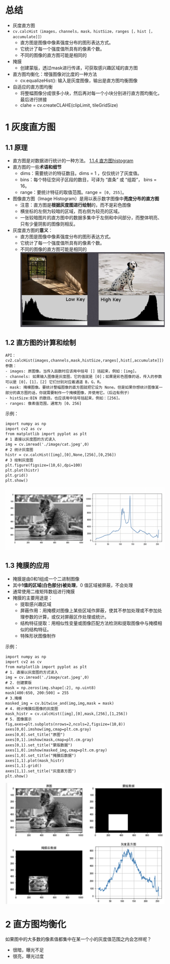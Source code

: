 # 总结
- 灰度直方图
- `cv.calcHist（images，channels，mask，histSize，ranges [，hist [，accumulate]]）`
	- 直方图是图像中像素强度分布的图形表达方式。
	- 它统计了每一个强度值所具有的像素个数。
	- 不同的图像的直方图可能是相同的
- 掩膜
	- 创建蒙版，透过mask进行传递，可获取感兴趣区域的直方图
- 直方图均衡化：增强图像对比度的一种方法
	- cv.equalizeHist(): 输入是灰度图像，输出是直方图均衡图像
- 自适应的直方图均衡
	- 将整幅图像分成很多小块，然后再对每一个小块分别进行直方图均衡化，最后进行拼接
	- clahe = cv.createCLAHE(clipLimit, tileGridSize)

# 1 灰度直方图
## 1.1 原理
- 直方图是对数据进行统计的一种方法。 [1.1.4 直方图histogram](../07%20ai/1.1.4%20直方图histogram.md)
- 直方图的一些**术语和细节**
	- dims：需要统计的特征数目。dims = 1 ，仅仅统计了灰度值。
	- bins：每个特征空间子区段的数目，可译为 “直条” 或 “组距”， bins = 16。
	- range：要统计特征的取值范围。range =` [0, 255]`。
- 图像直方图（Image Histogram）是用以表示数字图像中**亮度分布的直方图**
	- 注意：直方图是**根据灰度图进行绘制**的，而不是彩色图像
	 - 横坐标的左侧为较暗的区域，而右侧为较亮的区域。
	 - 一张较暗图片的直方图中的数据多集中于左侧和中间部分，而整体明亮、只有少量阴影的图像则相反。
- 灰度直方图的**意义**：
	- 直方图是图像中像素强度分布的图形表达方式。   
	- 它统计了每一个强度值所具有的像素个数。
	- 不同的图像的直方图可能是相同的
![](../photo/Pasted%20image%2020240122155638.png)

## 1.2 直方图的计算和绘制
```
API：
cv2.calcHist(images,channels,mask,histSize,ranges[,hist[,accumulate]])
参数：
- images: 原图像。当传入函数时应该用中括号 [] 括起来，例如：[img]。
- channels: 如果输入图像是灰度图，它的值就是 [0]；如果是彩色图像的话，传入的参数可以是 [0]，[1]，[2] 它们分别对应着通道 B，G，R。 　　
- mask: 掩模图像。要统计整幅图像的直方图就把它设为 None。但是如果你想统计图像某一部分的直方图的话，你就需要制作一个掩模图像，并使用它。（后边有例子） 　　
- histSize:BIN 的数目。也应该用中括号括起来，例如：[256]。 　　
- ranges: 像素值范围，通常为 [0，256]
```

示例：
```
import numpy as np
import cv2 as cv
from matplotlib import pyplot as plt
# 1 直接以灰度图的方式读入
img = cv.imread('./image/cat.jpeg',0)
# 2 统计灰度图
histr = cv.calcHist([img],[0],None,[256],[0,256])
# 3 绘制灰度图
plt.figure(figsize=(10,6),dpi=100)
plt.plot(histr)
plt.grid()
plt.show()
```
![](../photo/Pasted%20image%2020240122160148.png)
## 1.3 掩膜的应用
- 掩膜是由0和1组成一个二进制图像
- 其中**1值的区域(白色部分)被处理**，0 值区域被屏蔽，不会处理
- 通常使用二维矩阵数组进行掩膜
- 掩膜的主要用途是：
	- 提取感兴趣区域
	- 屏蔽作用：用掩模对图像上某些区域作屏蔽，使其不参加处理或不参加处理参数的计算，或仅对屏蔽区作处理或统计。
	- 结构特征提取：用相似性变量或图像匹配方法检测和提取图像中与掩模相似的结构特征。
	- 特殊形状图像制作

示例：
```
import numpy as np
import cv2 as cv
from matplotlib import pyplot as plt
# 1. 直接以灰度图的方式读入
img = cv.imread('./image/cat.jpeg',0)
# 2. 创建蒙版
mask = np.zeros(img.shape[:2], np.uint8)
mask[400:650, 200:500] = 255
# 3.掩模
masked_img = cv.bitwise_and(img,img,mask = mask)
# 4. 统计掩膜后图像的灰度图
mask_histr = cv.calcHist([img],[0],mask,[256],[1,256])
# 5. 图像展示
fig,axes=plt.subplots(nrows=2,ncols=2,figsize=(10,8))
axes[0,0].imshow(img,cmap=plt.cm.gray)
axes[0,0].set_title("原图")
axes[0,1].imshow(mask,cmap=plt.cm.gray)
axes[0,1].set_title("蒙版数据")
axes[1,0].imshow(masked_img,cmap=plt.cm.gray)
axes[1,0].set_title("掩膜后数据")
axes[1,1].plot(mask_histr)
axes[1,1].grid()
axes[1,1].set_title("灰度直方图")
plt.show()
```
![](../photo/Pasted%20image%2020240122160401.png)
# 2 直方图均衡化
如果图中的大多数的像素值都集中在某一个小的灰度值范围之内会怎样呢？
- 很暗，曝光不足
- 很亮，曝光过度

